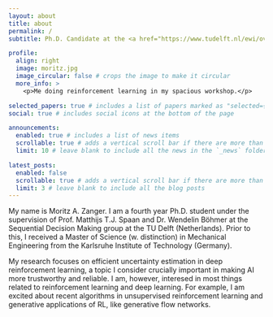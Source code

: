 ```yaml
---
layout: about
title: about
permalink: /
subtitle: Ph.D. Candidate at the <a href="https://www.tudelft.nl/ewi/over-de-faculteit/afdelingen/software-technology/algorithmics")>TU Delft</a>. Amateur Woodworker.

profile:
  align: right
  image: moritz.jpg
  image_circular: false # crops the image to make it circular
  more_info: >
    <p>Me doing reinforcement learning in my spacious workshop.</p>

selected_papers: true # includes a list of papers marked as "selected={true}"
social: true # includes social icons at the bottom of the page

announcements:
  enabled: true # includes a list of news items
  scrollable: true # adds a vertical scroll bar if there are more than 3 news items
  limit: 10 # leave blank to include all the news in the `_news` folder

latest_posts:
  enabled: false
  scrollable: true # adds a vertical scroll bar if there are more than 3 new posts items
  limit: 3 # leave blank to include all the blog posts
---
```


My name is Moritz A. Zanger. I am a fourth year Ph.D. student under the supervision of Prof. Matthijs T.J. Spaan and Dr. Wendelin Böhmer at the Sequential Decision Making group at the TU Delft (Netherlands). Prior to this, I received a Master of Science (w. distinction) in Mechanical Engineering from the Karlsruhe Institute of Technology (Germany).

My research focuses on efficient uncertainty estimation in deep reinforcement learning, a topic I consider crucially important in making AI more trustworthy and reliable. I am, however, interesed in most things related to reinforcement learning and deep learning. For example, I am excited about recent algorithms in unsupervised reinforcement learning and generative applications of RL, like generative flow networks.

<!-- Write your biography here. Tell the world about yourself. Link to your favorite [subreddit](http://reddit.com). You can put a picture in, too. The code is already in, just name your picture `prof_pic.jpg` and put it in the `img/` folder.

Put your address / P.O. box / other info right below your picture. You can also disable any of these elements by editing `profile` property of the YAML header of your `_pages/about.md`. Edit `_bibliography/papers.bib` and Jekyll will render your [publications page](/al-folio/publications/) automatically. -->

<!-- Link to your social media connections, too. This theme is set up to use [Font Awesome icons](https://fontawesome.com/) and [Academicons](https://jpswalsh.github.io/academicons/), like the ones below. Add your Facebook, Twitter, LinkedIn, Google Scholar, or just disable all of them. -->
